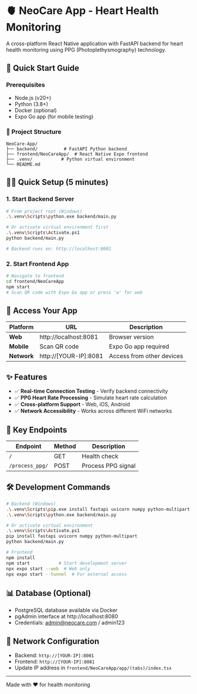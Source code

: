 # 🫀 NeoCare App - Heart Health Monitoring

A cross-platform React Native application with FastAPI backend for heart health monitoring using PPG (Photoplethysmography) technology.

## 🚀 Quick Start Guide

### Prerequisites
- Node.js (v20+)
- Python (3.8+)
- Docker (optional)
- Expo Go app (for mobile testing)

### 📁 Project Structure
```
NeoCare-App/
├── backend/          # FastAPI Python backend
├── frontend/NeoCareApp/  # React Native Expo frontend
├── .venv/           # Python virtual environment
└── README.md
```

## 🏃‍♂️ Quick Setup (5 minutes)

### 1. Start Backend Server
```bash
# From project root (Windows)
.\.venv\Scripts\python.exe backend/main.py

# Or activate virtual environment first
.\.venv\Scripts\Activate.ps1
python backend/main.py

# Backend runs on: http://localhost:8001
```

### 2. Start Frontend App
```bash
# Navigate to frontend
cd frontend/NeoCareApp
npm start
# Scan QR code with Expo Go app or press 'w' for web
```

## 📱 Access Your App

| Platform | URL | Description |
|----------|-----|-------------|
| **Web** | http://localhost:8081 | Browser version |
| **Mobile** | Scan QR code | Expo Go app required |
| **Network** | http://[YOUR-IP]:8081 | Access from other devices |

## ✨ Features

- ✅ **Real-time Connection Testing** - Verify backend connectivity
- ✅ **PPG Heart Rate Processing** - Simulate heart rate calculation  
- ✅ **Cross-platform Support** - Web, iOS, Android
- ✅ **Network Accessibility** - Works across different WiFi networks


## 🔧 Key Endpoints

| Endpoint | Method | Description |
|----------|--------|-------------|
| `/` | GET | Health check |
| `/process_ppg/` | POST | Process PPG signal |

## 🛠️ Development Commands

```bash
# Backend (Windows)
.\.venv\Scripts\pip.exe install fastapi uvicorn numpy python-multipart
.\.venv\Scripts\python.exe backend/main.py

# Or activate virtual environment
.\.venv\Scripts\Activate.ps1
pip install fastapi uvicorn numpy python-multipart
python backend/main.py

# Frontend  
npm install
npm start           # Start development server
npx expo start --web  # Web only
npx expo start --tunnel  # For external access
```

## 📊 Database (Optional)
- PostgreSQL database available via Docker
- pgAdmin interface at http://localhost:8080
- Credentials: admin@neocare.com / admin123

## 🔗 Network Configuration
- Backend: `http://[YOUR-IP]:8001`
- Frontend: `http://[YOUR-IP]:8081`
- Update IP address in `frontend/NeoCareApp/app/(tabs)/index.tsx`


---
Made with ❤️ for health monitoring
